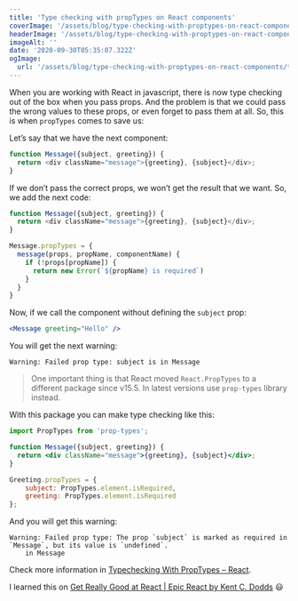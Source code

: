 ```yaml
---
title: 'Type checking with propTypes on React components'
coverImage: '/assets/blog/type-checking-with-proptypes-on-react-components/type-checking-with-proptypes-on-react-components.jpg'
headerImage: '/assets/blog/type-checking-with-proptypes-on-react-components/type-checking-with-proptypes-on-react-components.jpg'
imageAlt: ''
date: '2020-09-30T05:35:07.322Z'
ogImage:
  url: '/assets/blog/type-checking-with-proptypes-on-react-components/type-checking-with-proptypes-on-react-components.jpg'
---
```


When you are working with React in javascript, there is now type checking out of the box when you pass props. And the problem is that we could pass the wrong values to these props, or even forget to pass them at all. So, this is when `propTypes` comes to save us:

Let’s say that we have the next component:

```js
function Message({subject, greeting}) {
  return <div className="message">{greeting}, {subject}</div>;
}
```

If we don’t pass the correct props, we won’t get the result that we want. So, we add the next code:

```js
function Message({subject, greeting}) {
  return <div className="message">{greeting}, {subject}</div>;
}

Message.propTypes = {
  message(props, propName, componentName) {
    if (!props[propName]) {
      return new Error(`${propName} is required`)
    }
  }
}
```

Now, if we call the component without defining the `subject` prop:

```jsx
<Message greeting="Hello" />
```

You will get the next warning:

```
Warning: Failed prop type: subject is in Message
```

> One important thing is that React moved `React.PropTypes` to a different package since v15.5. In latest versions use `prop-types` library instead.

With this package you can make type checking like this:

```jsx
import PropTypes from 'prop-types';

function Message({subject, greeting}) {
  return <div className="message">{greeting}, {subject}</div>;
}

Greeting.propTypes = {
    subject: PropTypes.element.isRequired,
    greeting: PropTypes.element.isRequired
};
```

And you will get this warning:

```
Warning: Failed prop type: The prop `subject` is marked as required in `Message`, but its value is `undefined`.
    in Message
```

Check more information in [Typechecking With PropTypes – React](https://reactjs.org/docs/typechecking-with-proptypes.html).

I learned this on [Get Really Good at React | Epic React by Kent C. Dodds](https://epicreact.dev/) 😃
